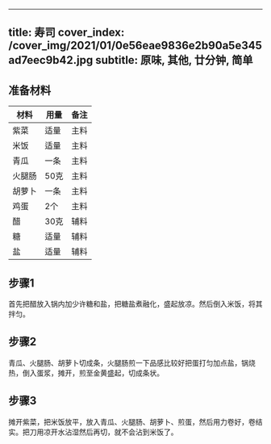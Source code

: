 
---
title: 寿司
cover_index: /cover_img/2021/01/0e56eae9836e2b90a5e345ad7eec9b42.jpg
subtitle: 原味, 其他, 廿分钟, 简单
---

## 准备材料

| 材料     | 用量 | 备注|
| ------- | ----- | --- |
| 紫菜 | 适量| 主料 |
| 米饭 | 适量| 主料 |
| 青瓜 | 一条| 主料 |
| 火腿肠 | 50克| 主料 |
| 胡萝卜 | 一条| 主料 |
| 鸡蛋 | 2个| 主料 |
| 醋 | 30克| 辅料 |
| 糖 | 适量| 辅料 |
| 盐 | 适量| 辅料 |

## 步骤1

首先把醋放入锅内加少许糖和盐，把糖盐煮融化，盛起放凉。然后倒入米饭，将其拌匀。

## 步骤2

青瓜、火腿肠、胡萝卜切成条，火腿肠煎一下品感比较好把蛋打匀加点盐，锅烧热，倒入蛋浆，摊开，煎至金黄盛起，切成条状。

## 步骤3

摊开紫菜，把米饭放平，放入青瓜、火腿肠、胡萝卜、煎蛋，然后用力卷好，卷结实。把刀用凉开水沾湿然后再切，就不会沾到米饭了。

